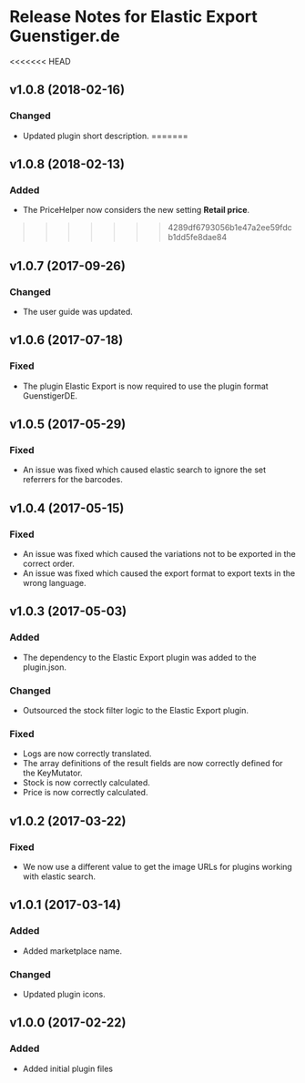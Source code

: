 # Release Notes for Elastic Export Guenstiger.de

<<<<<<< HEAD
## v1.0.8 (2018-02-16)

### Changed
- Updated plugin short description.
=======
## v1.0.8 (2018-02-13)

### Added
- The PriceHelper now considers the new setting **Retail price**.
>>>>>>> 4289df6793056b1e47a2ee59fdcb1dd5fe8dae84

## v1.0.7 (2017-09-26)

### Changed
- The user guide was updated.

## v1.0.6 (2017-07-18)

### Fixed
- The plugin Elastic Export is now required to use the plugin format GuenstigerDE.

## v1.0.5 (2017-05-29)

### Fixed
- An issue was fixed which caused elastic search to ignore the set referrers for the barcodes.

## v1.0.4 (2017-05-15)

### Fixed
- An issue was fixed which caused the variations not to be exported in the correct order.
- An issue was fixed which caused the export format to export texts in the wrong language.

## v1.0.3 (2017-05-03)

### Added
- The dependency to the Elastic Export plugin was added to the plugin.json.

### Changed
- Outsourced the stock filter logic to the Elastic Export plugin.

### Fixed
- Logs are now correctly translated.
- The array definitions of the result fields are now correctly defined for the KeyMutator.
- Stock is now correctly calculated.
- Price is now correctly calculated.

## v1.0.2 (2017-03-22)

### Fixed
- We now use a different value to get the image URLs for plugins working with elastic search.

## v1.0.1 (2017-03-14)

### Added
- Added marketplace name.

### Changed
- Updated plugin icons.

## v1.0.0 (2017-02-22)
 
### Added
- Added initial plugin files
